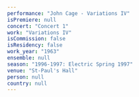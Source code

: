 ```yaml
---
performance: "John Cage - Variations IV"
isPremiere: null
concert: "Concert 1"
work: "Variations IV"
isCommission: false
isResidency: false
work_year: "1963"
ensemble: null
season: "1996-1997: Electric Spring 1997"
venue: "St-Paul's Hall"
person: null
country: null
---
```


